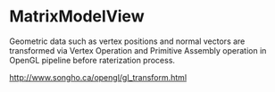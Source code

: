 MatrixModelView
===============

Geometric data such as vertex positions and normal vectors are transformed via Vertex Operation and Primitive Assembly operation in OpenGL pipeline before raterization process.

http://www.songho.ca/opengl/gl_transform.html
